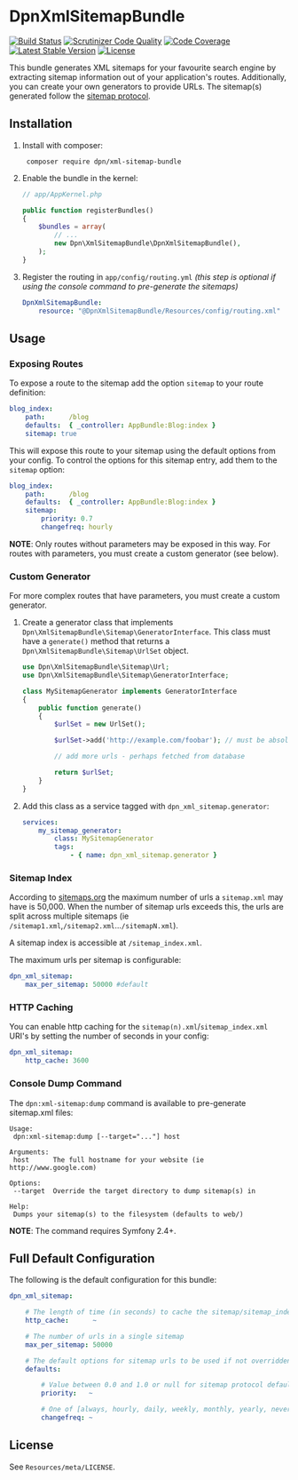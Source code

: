 # DpnXmlSitemapBundle

[![Build Status](http://img.shields.io/travis/bjo3rnf/DpnXmlSitemapBundle.svg?style=flat-square)](https://travis-ci.org/bjo3rnf/DpnXmlSitemapBundle)
[![Scrutinizer Code Quality](http://img.shields.io/scrutinizer/g/bjo3rnf/DpnXmlSitemapBundle.svg?style=flat-square)](https://scrutinizer-ci.com/g/bjo3rnf/DpnXmlSitemapBundle/)
[![Code Coverage](http://img.shields.io/scrutinizer/coverage/g/bjo3rnf/DpnXmlSitemapBundle.svg?style=flat-square)](https://scrutinizer-ci.com/g/bjo3rnf/DpnXmlSitemapBundle/)
[![Latest Stable Version](http://img.shields.io/packagist/v/dpn/xml-sitemap-bundle.svg?style=flat-square)](https://packagist.org/packages/dpn/xml-sitemap-bundle)
[![License](http://img.shields.io/packagist/l/dpn/xml-sitemap-bundle.svg?style=flat-square)](https://packagist.org/packages/dpn/xml-sitemap-bundle)

This bundle generates XML sitemaps for your favourite search engine by extracting
sitemap information out of your application's routes. Additionally, you can create
your own generators to provide URLs. The sitemap(s) generated follow the
[sitemap protocol](http://www.sitemaps.org/protocol.html).

## Installation

1. Install with composer:

        composer require dpn/xml-sitemap-bundle

2. Enable the bundle in the kernel:

    ```php
    // app/AppKernel.php

    public function registerBundles()
    {
        $bundles = array(
            // ...
            new Dpn\XmlSitemapBundle\DpnXmlSitemapBundle(),
        );
    }
    ```

3. Register the routing in `app/config/routing.yml` *(this step is optional if using the console
command to pre-generate the sitemaps)*

    ```yaml
    DpnXmlSitemapBundle:
        resource: "@DpnXmlSitemapBundle/Resources/config/routing.xml"
    ```

## Usage

### Exposing Routes

To expose a route to the sitemap add the option `sitemap` to your route definition:

```yaml
blog_index:
    path:      /blog
    defaults:  { _controller: AppBundle:Blog:index }
    sitemap: true
```

This will expose this route to your sitemap using the default options from your config. To control the options
for this sitemap entry, add them to the `sitemap` option:

```yaml
blog_index:
    path:      /blog
    defaults:  { _controller: AppBundle:Blog:index }
    sitemap:
        priority: 0.7
        changefreq: hourly
```

**NOTE**: Only routes without parameters may be exposed in this way. For routes with parameters, you must create
a custom generator (see below).

### Custom Generator

For more complex routes that have parameters, you must create a custom generator.

1. Create a generator class that implements `Dpn\XmlSitemapBundle\Sitemap\GeneratorInterface`.
This class must have a `generate()` method that returns a `Dpn\XmlSitemapBundle\Sitemap\UrlSet` object.

    ```php
    use Dpn\XmlSitemapBundle\Sitemap\Url;
    use Dpn\XmlSitemapBundle\Sitemap\GeneratorInterface;

    class MySitemapGenerator implements GeneratorInterface
    {
        public function generate()
        {
            $urlSet = new UrlSet();

            $urlSet->add('http://example.com/foobar'); // must be absolute URL

            // add more urls - perhaps fetched from database

            return $urlSet;
        }
    }
    ```

2. Add this class as a service tagged with `dpn_xml_sitemap.generator`:

    ```yaml
    services:
        my_sitemap_generator:
            class: MySitemapGenerator
            tags:
                - { name: dpn_xml_sitemap.generator }
    ```

### Sitemap Index

According to [sitemaps.org](http://www.sitemaps.org/protocol.html#index) the maximum number of urls a `sitemap.xml`
may have is 50,000.  When the number of sitemap urls exceeds this, the urls are split across multiple sitemaps
(ie `/sitemap1.xml`,`/sitemap2.xml`...`/sitemapN.xml`).

A sitemap index is accessible at `/sitemap_index.xml`.

The maximum urls per sitemap is configurable:

```yaml
dpn_xml_sitemap:
    max_per_sitemap: 50000 #default
```

### HTTP Caching

You can enable http caching for the `sitemap(n).xml`/`sitemap_index.xml` URI's by setting the number of
seconds in your config:

```yaml
dpn_xml_sitemap:
    http_cache: 3600
```

### Console Dump Command

The `dpn:xml-sitemap:dump` command is available to pre-generate sitemap.xml files:

```
Usage:
 dpn:xml-sitemap:dump [--target="..."] host

Arguments:
 host      The full hostname for your website (ie http://www.google.com)

Options:
 --target  Override the target directory to dump sitemap(s) in

Help:
 Dumps your sitemap(s) to the filesystem (defaults to web/)
```

**NOTE**: The command requires Symfony 2.4+.

## Full Default Configuration

The following is the default configuration for this bundle:

```yaml
dpn_xml_sitemap:

    # The length of time (in seconds) to cache the sitemap/sitemap_index xml\'s (a reverse proxy is required)
    http_cache:      ~

    # The number of urls in a single sitemap
    max_per_sitemap: 50000

    # The default options for sitemap urls to be used if not overridden
    defaults:

        # Value between 0.0 and 1.0 or null for sitemap protocol default
        priority:   ~

        # One of [always, hourly, daily, weekly, monthly, yearly, never] or null for sitemap protocol default
        changefreq: ~
```

## License

See `Resources/meta/LICENSE`.
